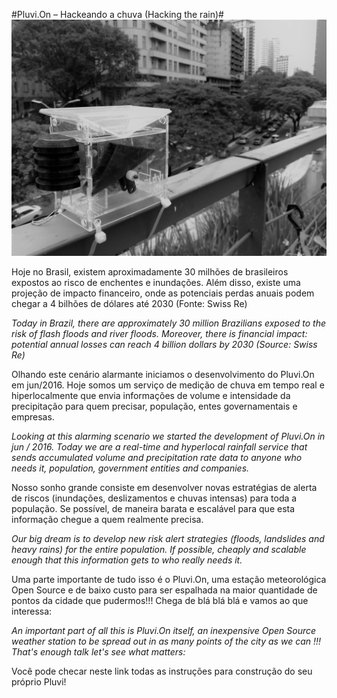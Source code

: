 #Pluvi.On – Hackeando a chuva (Hacking the rain)#
![Image of Pluvion](https://github.com/pluvion/pluvion.github.io/blob/master/PLUVI_v3.jpg)
 
Hoje no Brasil, existem aproximadamente 30 milhões de brasileiros expostos ao risco de enchentes e inundações. Além disso, existe uma projeção de impacto financeiro, onde as potenciais perdas anuais podem chegar a 4 bilhões de dólares até 2030 (Fonte: Swiss Re)

_Today in Brazil, there are approximately 30 million Brazilians exposed to the risk of flash floods and river floods. Moreover, there is financial impact: potential annual losses can reach 4 billion dollars by 2030 (Source: Swiss Re)_

Olhando este cenário alarmante iniciamos o desenvolvimento do Pluvi.On em jun/2016. Hoje somos um serviço de medição de chuva em tempo real e hiperlocalmente que envia informações de volume e intensidade da precipitação para quem precisar, população, entes governamentais e empresas.

_Looking at this alarming scenario we started the development of Pluvi.On in jun / 2016. Today we are a real-time and hyperlocal rainfall service that sends accumulated volume and precipitation rate data to anyone who needs it, population, government entities and companies._

Nosso sonho grande consiste em desenvolver novas estratégias de alerta de riscos (inundações, deslizamentos e chuvas intensas) para toda a população. Se possível, de maneira barata e escalável para que esta informação chegue a quem realmente precisa.

_Our big dream is to develop new risk alert strategies (floods, landslides and heavy rains) for the entire population. If possible, cheaply and scalable enough that this information gets to who really needs it._

Uma parte importante de tudo isso é o Pluvi.On, uma estação meteorológica Open Source e de baixo custo para ser espalhada na maior quantidade de pontos da cidade que pudermos!!! Chega de blá blá blá e vamos ao que interessa:

_An important part of all this is Pluvi.On itself, an inexpensive Open Source weather station to be spread out in as many points of the city as we can !!! That&#39;s enough talk let&#39;s see what matters:_

Você pode checar neste link todas as instruções para construção do seu próprio Pluvi!
